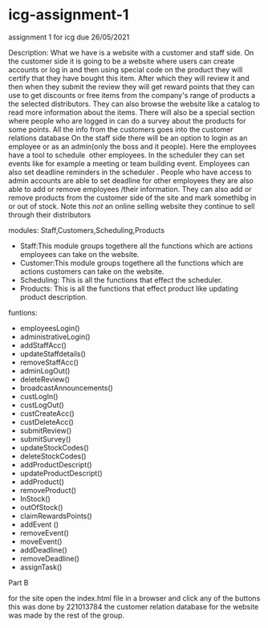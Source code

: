 # icg-assignment-1
assignment 1 for icg due 26/05/2021

Description:
What we have is a website with a customer and staff side. On the customer side it is going to be a website where users can create accounts or log in and then using special code on the product they will certify that they have bought this item. After which they will review it and then when they submit the review they will get reward points that they can use to get discounts or free items from the company's range of products a the selected distributors. They can also browse the website like a catalog to read more information about the items. There will also be a special section where people who are logged in can do a survey about the products for some points. All the info from the customers goes into the customer relations database
On the staff side there will be an option to login as an employee or as an admin(only the boss and it people). Here the employees have a tool to schedule  other employees. In the scheduler they can set events like for example a meeting or team building event. Employees can also set deadline reminders in the scheduler . People who have access to admin accounts are able to set deadline for other employees they are also able to add or remove employees /their information. They can also add or remove products from the customer side of the site and mark somethibg in or out of stock.
Note this *not* an online selling website they continue to sell through their distributors

modules: Staff,Customers,Scheduling,Products

- Staff:This module groups togethere all the functions which are actions employees can take on the website.
- Customer:This module groups togethere all the functions which are actions customers can take on the website.
- Scheduling: This is all the functions that effect the scheduler.
- Products: This is all the functions that effect product like updating product description.

funtions:

- employeesLogin()
- administrativeLogin()
- addStaffAcc()
- updateStaffdetails()
- removeStaffAcc()
- adminLogOut()
- deleteReview()
- broadcastAnnouncements()
- custLogIn()
- custLogOut()
- custCreateAcc()
- custDeleteAcc()
- submitReview()
- submitSurvey()
- updateStockCodes()
- deleteStockCodes()
- addProductDescript()
- updateProductDescript()
- addProduct()
- removeProduct()
- InStock()
- outOfStock()
- claimRewardsPoints()
- addEvent ()
- removeEvent()
- moveEvent()
- addDeadline()
- removeDeadline()
- assignTask()
 
Part B 

for the site open the index.html file in a browser and click any of the buttons this was done by 221013784
the customer relation database for the website was made by the rest of the group.
